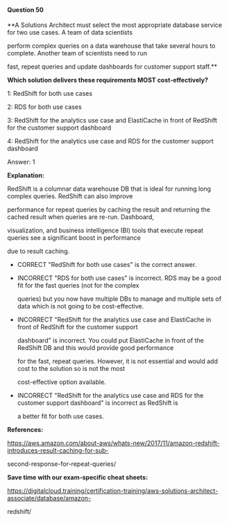 #### Question  50


**A Solutions Architect must select the most appropriate database service for two use cases. A team of data scientists

perform complex queries on a data warehouse that take several hours to complete. Another team of scientists need to run

fast, repeat queries and update dashboards for customer support staff.**


**Which solution delivers these requirements MOST cost-effectively?**


1: RedShift for both use cases


2: RDS for both use cases


3: RedShift for the analytics use case and ElastiCache in front of RedShift for the customer support dashboard


4: RedShift for the analytics use case and RDS for the customer support dashboard


Answer: 1


**Explanation:**


RedShift is a columnar data warehouse DB that is ideal for running long complex queries. RedShift can also improve

performance for repeat queries by caching the result and returning the cached result when queries are re-run. Dashboard,

visualization, and business intelligence (BI) tools that execute repeat queries see a significant boost in performance

due to result caching.


- CORRECT "RedShift for both use cases" is the correct answer.


- INCORRECT "RDS for both use cases" is incorrect. RDS may be a good fit for the fast queries (not for the complex

  queries) but you now have multiple DBs to manage and multiple sets of data which is not going to be cost-effective.


- INCORRECT "RedShift for the analytics use case and ElastiCache in front of RedShift for the customer support

  dashboard" is incorrect. You could put ElastiCache in front of the RedShift DB and this would provide good performance

  for the fast, repeat queries. However, it is not essential and would add cost to the solution so is not the most

  cost-effective option available.


- INCORRECT "RedShift for the analytics use case and RDS for the customer support dashboard" is incorrect as RedShift is

  a better fit for both use cases.


**References:**


https://aws.amazon.com/about-aws/whats-new/2017/11/amazon-redshift-introduces-result-caching-for-sub-

second-response-for-repeat-queries/


**Save time with our exam-specific cheat sheets:**


https://digitalcloud.training/certification-training/aws-solutions-architect-associate/database/amazon-

redshift/

